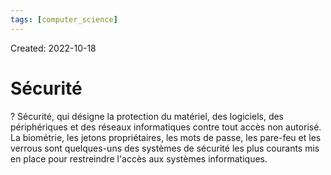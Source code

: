 ```yaml
---
tags: [computer_science] 
---
```

Created: 2022-10-18

# Sécurité
?
Sécurité, qui désigne la protection du matériel, des logiciels, des périphériques et des réseaux informatiques contre tout accès non autorisé. La biométrie, les jetons propriétaires, les mots de passe, les pare-feu et les verrous sont quelques-uns des systèmes de sécurité les plus courants mis en place pour restreindre l'accès aux systèmes informatiques.
<!--SR:!2022-10-21,3,250-->